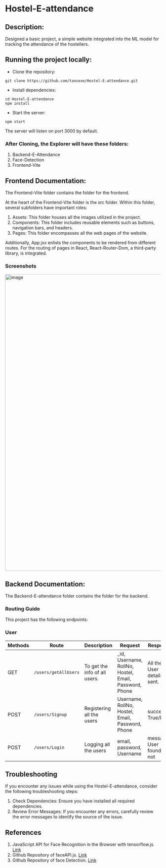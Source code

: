 # Hostel-E-attendance

## Description:
Designed a basic project, a simple website integrated into the ML model for tracking the attendance of the hostellers. 

## Running the project locally: 
- Clone the repository:

```
git clone https://github.com/tansexe/Hostel-E-attendance.git
```

- Install dependencies:

```
cd Hostel-E-attendance
npm install
```

- Start the server:

```
npm start
```

The server will listen on port 3000 by default.


### After Cloning, the Explorer will have these folders:
1. Backend-E-Attendance 
2. Face-Detection
3. Frontend-Vite

## Frontend Documentation:
The Frontend-Vite folder contains the folder for the frontend. 

At the heart of the Frontend-Vite folder is the src folder. Within this folder, several subfolders have important roles:

1. Assets: This folder houses all the images utilized in the project.
2. Components: This folder includes reusable elements such as buttons, navigation bars, and headers.
3. Pages: This folder encompasses all the web pages of the website.

Additionally, App.jsx enlists the components to be rendered from different routes. For the routing of pages in React, React-Router-Dom, a third-party library, is integrated.

### Screenshots 
<img width="957" alt="image" src="https://github.com/tansexe/Hostel-E-attendance/assets/112875959/afc83d99-867a-48dc-b37f-2e27488055c2">


## Backend Documentation: 
The Backend-E-attendance folder contains the folder for the backend.

### Routing Guide

This project has the following endpoints:

### User

| Methods | Route                 | Description              | Request                                        | Response                                                           |
| ------- | --------------------- | ------------------------ | ---------------------------------------------- | ------------------------------------------------------------------ |
| GET    | `/users/getAllUsers` | To get the info of all users.            | _id, Username, RollNo, Hostel, Email, Password, Phone                          | All the User details are sent.  |                                                                   
| POST     | `/users/Signup`       | Registering all the users            | Username, RollNo, Hostel, Email, Password, Phone  | success: True/False |
| POST   | `/users/Login`     |  Logging all the users |    email, password, Username | message: User found or not| 


## Troubleshooting
If you encounter any issues while using the Hostel-E-attendance, consider the following troubleshooting steps:
1. Check Dependencies: Ensure you have installed all required dependencies.
2. Review Error Messages: If you encounter any errors, carefully review the error messages to identify the source of the issue.

## References 
1. JavaScript API for Face Recognition in the Browser with tensorflow.js. [Link](https://itnext.io/face-api-js-javascript-api-for-face-recognition-in-the-browser-with-tensorflow-js-bcc2a6c4cf07)
2. Github Repository of faceAPI.js. [Link](https://github.com/justadudewhohacks/face-api.js)
3. Github Repository of face Detection. [Link](https://github.com/WebDevSimplified/Face-Detection-JavaScript)
